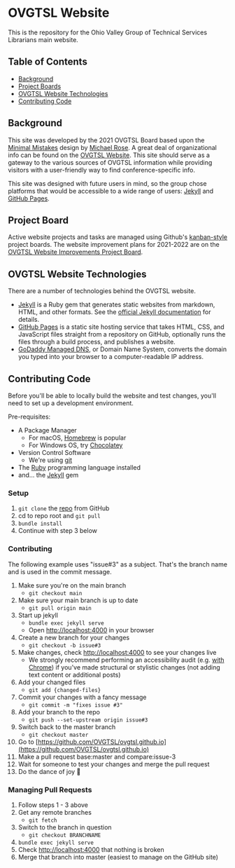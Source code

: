 OVGTSL Website
==============

This is the repository for the Ohio Valley Group of Technical Services Librarians main website.

## Table of Contents
- [Background](#background)
- [Project Boards](#project-boards)
- [OVGTSL Website Technologies](#ovgtsl-website-technologies)
- [Contributing Code](#contributing-code)

## Background

This site was developed by the 2021 OVGTSL Board based upon the [Minimal Mistakes](https://github.com/mmistakes/minimal-mistakes) design by [Michael Rose](https://github.com/mmistakes). A great deal of organizational info can be found on the [OVGTSL Website](http://ovgtslibrarians.org/). This site should serve as a gateway to the various sources of OVGTSL information while providing visitors with a user-friendly way to find conference-specific info.

This site was designed with future users in mind, so the group chose platforms that would be accessible to a wide range of users: [Jekyll](https://jekyllrb.com) and [GitHub Pages](https://pages.github.com).

## Project Board

Active website projects and tasks are managed using Github's [kanban-style](https://en.wikipedia.org/wiki/Kanban_(development)) project boards. The website improvement plans for 2021-2022 are on the [OVGTSL Website Improvements Project Board](https://github.com/OVGTSL/ovgtsl.github.io/projects/1).

## OVGTSL Website Technologies

There are a number of technologies behind the OVGTSL website.

- [Jekyll](https://jekyllrb.com) is a Ruby gem that generates static websites from markdown, HTML, and other formats. See the [official Jekyll documentation](https://jekyllrb.com/docs/home/) for details.
- [GitHub Pages](https://pages.github.com/) is a static site hosting service that takes HTML, CSS, and JavaScript files straight from a repository on GitHub, optionally runs the files through a build process, and publishes a website.
- [GoDaddy Managed DNS](https://www.godaddy.com/help/manage-dns-records-680), or Domain Name System, converts the domain you typed into your browser to a computer-readable IP address.

## Contributing Code

Before you'll be able to locally build the website and test changes, you'll need to set up a development environment.

Pre-requisites:
- A Package Manager
  - For macOS, [Homebrew](https://brew.sh/) is popular
  - For Windows OS, try [Chocolatey](https://chocolatey.org/)
- Version Control Software
  - We're using [git](https://git-scm.com/book/en/v2/Getting-Started-Installing-Git)
- The [Ruby](https://www.ruby-lang.org/en/documentation/installation/) programming language installed
- and... the [Jekyll](https://jekyllrb.com/docs/installation/) gem

### Setup

1. ```git clone``` the [repo](https://github.com/OVGTSL/ovgtsl.github.io.git) from GitHub
2. cd to repo root and ```git pull```
3. ```bundle install```
4. Continue with step 3 below

### Contributing

The following example uses "issue#3" as a subject. That's the branch name and is used in the commit message.

1. Make sure you're on the main branch
   - ```git checkout main```
2. Make sure your main branch is up to date
   - ```git pull origin main```
3. Start up jekyll
   - ```bundle exec jekyll serve```
   - Open [http://localhost:4000](http://localhost:4000) in your browser
4. Create a new branch for your changes
   - ```git checkout -b issue#3```
5. Make changes, check [http://localhost:4000](http://localhost:4000) to see your changes live
   - We strongly recommend performing an accessibility audit (e.g. [with Chrome](https://developers.google.com/web/tools/chrome-devtools/accessibility/reference)) if you've made structural or stylistic changes (not adding text content or additional posts)
6. Add your changed files
   - ```git add {changed-files}```
7. Commit your changes with a fancy message
   - ```git commit -m "fixes issue #3"```
8. Add your branch to the repo
   - ```git push --set-upstream origin issue#3```
9. Switch back to the master branch
   - ```git checkout master```
10. Go to [https://github.com/OVGTSL/ovgtsl.github.io](https://github.com/OVGTSL/ovgtsl.github.io)
11. Make a pull request base:master and compare:issue-3
12. Wait for someone to test your changes and merge the pull request
13. Do the dance of joy 🎉

### Managing Pull Requests

1. Follow steps 1 - 3 above
2. Get any remote branches
   - ```git fetch```
3. Switch to the branch in question
   - ```git checkout BRANCHNAME```
4. ```bundle exec jekyll serve```
5. Check [http://localhost:4000](http://localhost:4000) that nothing is broken
6. Merge that branch into master (easiest to manage on the GitHub site)
